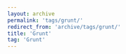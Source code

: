 ```yaml
---
layout: archive
permalink: 'tags/grunt/'
redirect_from: 'archive/tags/grunt/'
title: 'Grunt'
tag: 'Grunt'
---
```

